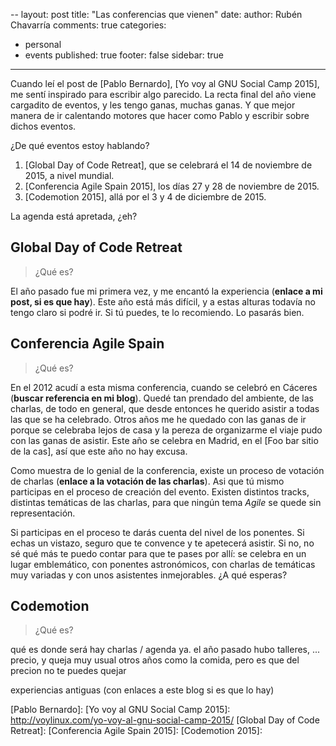 --
layout: post
title: "Las conferencias que vienen"
date: 
author: Rubén Chavarría
comments: true
categories: 
- personal
- events
published: true
footer: false
sidebar: true
---

Cuando leí el post de [Pablo Bernardo], [Yo voy al GNU Social Camp 2015], me sentí inspirado para escribir algo parecido. La recta final del año viene cargadito de eventos, y les tengo ganas, muchas ganas. Y que mejor manera de ir calentando motores que hacer como Pablo y escribir sobre dichos eventos.

¿De qué eventos estoy hablando?

1. [Global Day of Code Retreat], que se celebrará el 14 de noviembre de 2015, a nivel mundial.
2. [Conferencia Agile Spain 2015], los días 27 y 28 de noviembre de 2015.
3. [Codemotion 2015], allá por el 3 y 4 de diciembre de 2015.

La agenda está apretada, ¿eh?

<!-- more -->


## Global Day of Code Retreat

> ¿Qué es?

El año pasado fue mi primera vez, y me encantó la experiencia (**enlace a mi post, si es que hay**). Este año está más difícil, y a estas alturas todavía no tengo claro si podré ir. Si tú puedes, te lo recomiendo. Lo pasarás bien. 

## Conferencia Agile Spain

> ¿Qué es?

En el 2012 acudí a esta misma conferencia, cuando se celebró en Cáceres (**buscar referencia en mi blog**). Quedé tan prendado del ambiente, de las charlas, de todo en general, que desde entonces he querido asistir a todas las que se ha celebrado. Otros años me he quedado con las ganas de ir porque se celebraba lejos de casa y la pereza de organizarme el viaje pudo con las ganas de asistir. Este año se celebra en Madrid, en el [Foo bar sitio de la cas], así que este año no hay excusa.

Como muestra de lo genial de la conferencia, existe un proceso de votación de charlas (**enlace a la votación de las charlas**). Asi que tú mismo participas en el proceso de creación del evento. Existen distintos tracks, distintas temáticas de las charlas, para que ningún tema *Agile* se quede sin representación.

Si participas en el proceso te darás cuenta del nivel de los ponentes. Si echas un vistazo, seguro que te convence y te apetecerá asistir. Si no, no sé qué más te puedo contar para que te pases por allí: se celebra en un lugar emblemático, con ponentes astronómicos, con charlas de temáticas muy variadas y con unos asistentes inmejorables. ¿A qué esperas?

## Codemotion

> ¿Qué es?

qué es
donde será
hay charlas / agenda ya. el año pasado hubo talleres, ...
precio, y queja muy usual otros años como la comida, pero es que del precion no te puedes quejar

experiencias antiguas (con enlaces a este blog si es que lo hay)

[Pablo Bernardo]: 
[Yo voy al GNU Social Camp 2015]: http://voylinux.com/yo-voy-al-gnu-social-camp-2015/
[Global Day of Code Retreat]: 
[Conferencia Agile Spain 2015]: 
[Codemotion 2015]: 

